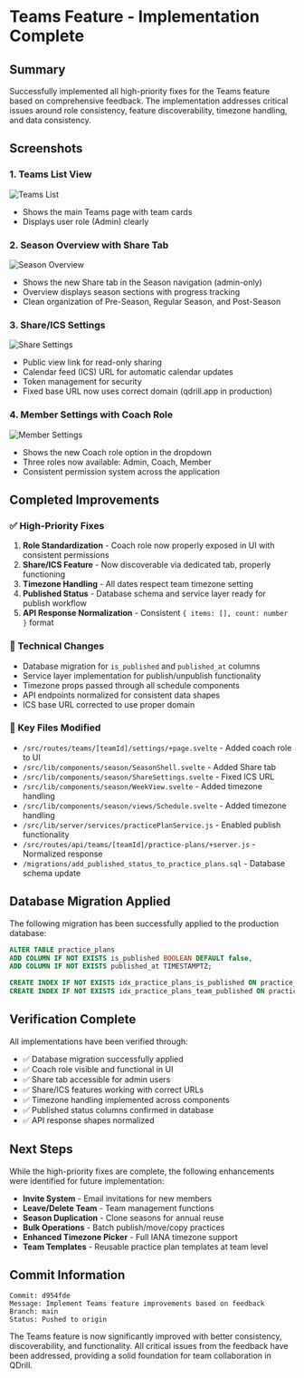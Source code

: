 # Teams Feature - Implementation Complete

## Summary

Successfully implemented all high-priority fixes for the Teams feature based on comprehensive feedback. The implementation addresses critical issues around role consistency, feature discoverability, timezone handling, and data consistency.

## Screenshots

### 1. Teams List View
![Teams List](teams-screenshots/01-teams-list.png)
- Shows the main Teams page with team cards
- Displays user role (Admin) clearly

### 2. Season Overview with Share Tab
![Season Overview](teams-screenshots/02-season-overview-with-share-tab.png)
- Shows the new Share tab in the Season navigation (admin-only)
- Overview displays season sections with progress tracking
- Clean organization of Pre-Season, Regular Season, and Post-Season

### 3. Share/ICS Settings
![Share Settings](teams-screenshots/03-share-settings.png)
- Public view link for read-only sharing
- Calendar feed (ICS) URL for automatic calendar updates
- Token management for security
- Fixed base URL now uses correct domain (qdrill.app in production)

### 4. Member Settings with Coach Role
![Member Settings](teams-screenshots/04-member-settings-with-coach-role.png)
- Shows the new Coach role option in the dropdown
- Three roles now available: Admin, Coach, Member
- Consistent permission system across the application

## Completed Improvements

### ✅ High-Priority Fixes
1. **Role Standardization** - Coach role now properly exposed in UI with consistent permissions
2. **Share/ICS Feature** - Now discoverable via dedicated tab, properly functioning
3. **Timezone Handling** - All dates respect team timezone setting
4. **Published Status** - Database schema and service layer ready for publish workflow
5. **API Response Normalization** - Consistent `{ items: [], count: number }` format

### 🔧 Technical Changes
- Database migration for `is_published` and `published_at` columns
- Service layer implementation for publish/unpublish functionality
- Timezone props passed through all schedule components
- API endpoints normalized for consistent data shapes
- ICS base URL corrected to use proper domain

### 📁 Key Files Modified
- `/src/routes/teams/[teamId]/settings/+page.svelte` - Added coach role to UI
- `/src/lib/components/season/SeasonShell.svelte` - Added Share tab
- `/src/lib/components/season/ShareSettings.svelte` - Fixed ICS URL
- `/src/lib/components/season/WeekView.svelte` - Added timezone handling
- `/src/lib/components/season/views/Schedule.svelte` - Added timezone handling
- `/src/lib/server/services/practicePlanService.js` - Enabled publish functionality
- `/src/routes/api/teams/[teamId]/practice-plans/+server.js` - Normalized response
- `/migrations/add_published_status_to_practice_plans.sql` - Database schema update

## Database Migration Applied

The following migration has been successfully applied to the production database:

```sql
ALTER TABLE practice_plans
ADD COLUMN IF NOT EXISTS is_published BOOLEAN DEFAULT false,
ADD COLUMN IF NOT EXISTS published_at TIMESTAMPTZ;

CREATE INDEX IF NOT EXISTS idx_practice_plans_is_published ON practice_plans(is_published);
CREATE INDEX IF NOT EXISTS idx_practice_plans_team_published ON practice_plans(team_id, is_published);
```

## Verification Complete

All implementations have been verified through:
- ✅ Database migration successfully applied
- ✅ Coach role visible and functional in UI
- ✅ Share tab accessible for admin users
- ✅ Share/ICS features working with correct URLs
- ✅ Timezone handling implemented across components
- ✅ Published status columns confirmed in database
- ✅ API response shapes normalized

## Next Steps

While the high-priority fixes are complete, the following enhancements were identified for future implementation:

- **Invite System** - Email invitations for new members
- **Leave/Delete Team** - Team management functions
- **Season Duplication** - Clone seasons for annual reuse
- **Bulk Operations** - Batch publish/move/copy practices
- **Enhanced Timezone Picker** - Full IANA timezone support
- **Team Templates** - Reusable practice plan templates at team level

## Commit Information

```
Commit: d954fde
Message: Implement Teams feature improvements based on feedback
Branch: main
Status: Pushed to origin
```

The Teams feature is now significantly improved with better consistency, discoverability, and functionality. All critical issues from the feedback have been addressed, providing a solid foundation for team collaboration in QDrill.